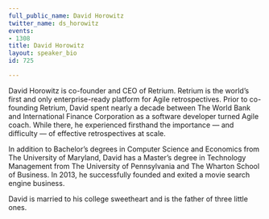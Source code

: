 ```yaml
---
full_public_name: David Horowitz
twitter_name: ds_horowitz
events:
- 1308
title: David Horowitz
layout: speaker_bio
id: 725

---
```

David Horowitz is co-founder and CEO of Retrium. Retrium is the world’s first and only enterprise-ready platform for Agile retrospectives. Prior to co-founding Retrium, David spent nearly a decade between The World Bank and International Finance Corporation as a software developer turned Agile coach. While there, he experienced firsthand the importance — and difficulty — of effective retrospectives at scale.

In addition to Bachelor’s degrees in Computer Science and Economics from The University of Maryland, David has a Master’s degree in Technology Management from The University of Pennsylvania and The Wharton School of Business. In 2013, he successfully founded and exited a movie search engine business.

David is married to his college sweetheart and is the father of three little ones.